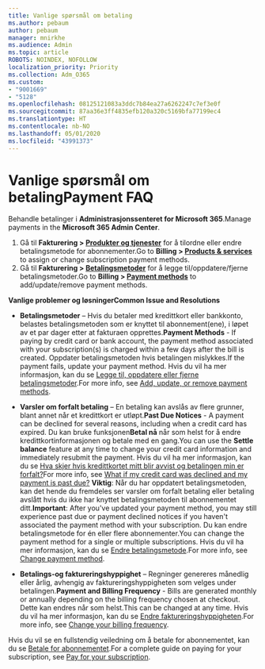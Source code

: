 ```yaml
---
title: Vanlige spørsmål om betaling
ms.author: pebaum
author: pebaum
manager: mnirkhe
ms.audience: Admin
ms.topic: article
ROBOTS: NOINDEX, NOFOLLOW
localization_priority: Priority
ms.collection: Adm_O365
ms.custom:
- "9001669"
- "5128"
ms.openlocfilehash: 08125121083a3ddc7b84ea27a6262247c7ef3e0f
ms.sourcegitcommit: 87aa36e3ff4835efb120a320c5169bfa77199ec4
ms.translationtype: HT
ms.contentlocale: nb-NO
ms.lasthandoff: 05/01/2020
ms.locfileid: "43991373"
---
```

# <a name="payment-faq"></a><span data-ttu-id="d05bb-102">Vanlige spørsmål om betaling</span><span class="sxs-lookup"><span data-stu-id="d05bb-102">Payment FAQ</span></span>

<span data-ttu-id="d05bb-103">Behandle betalinger i **Administrasjonssenteret for Microsoft 365**.</span><span class="sxs-lookup"><span data-stu-id="d05bb-103">Manage payments in the **Microsoft 365 Admin Center**.</span></span> 

1. <span data-ttu-id="d05bb-104">Gå til **Fakturering > [Produkter og tjenester](https://go.microsoft.com/fwlink/p/?linkid=842054)** for å tilordne eller endre betalingsmetode for abonnementer.</span><span class="sxs-lookup"><span data-stu-id="d05bb-104">Go to **Billing > [Products & services](https://go.microsoft.com/fwlink/p/?linkid=842054)** to assign or change subscription payment methods.</span></span>
2. <span data-ttu-id="d05bb-105">Gå til **Fakturering > [Betalingsmetoder](https://go.microsoft.com/fwlink/p/?linkid=2018806)** for å legge til/oppdatere/fjerne betalingsmetoder.</span><span class="sxs-lookup"><span data-stu-id="d05bb-105">Go to **Billing > [Payment methods](https://go.microsoft.com/fwlink/p/?linkid=2018806)** to add/update/remove payment methods.</span></span>

<span data-ttu-id="d05bb-106">**Vanlige problemer og løsninger**</span><span class="sxs-lookup"><span data-stu-id="d05bb-106">**Common Issue and Resolutions**</span></span>

- <span data-ttu-id="d05bb-107">**Betalingsmetoder** – Hvis du betaler med kredittkort eller bankkonto, belastes betalingsmetoden som er knyttet til abonnement(ene), i løpet av et par dager etter at fakturaen opprettes.</span><span class="sxs-lookup"><span data-stu-id="d05bb-107">**Payment Methods** - If paying by credit card or bank account, the payment method associated with your subscription(s) is charged within a few days after the bill is created.</span></span> <span data-ttu-id="d05bb-108">Oppdater betalingsmetoden hvis betalingen mislykkes.</span><span class="sxs-lookup"><span data-stu-id="d05bb-108">If the payment fails, update your payment method.</span></span> <span data-ttu-id="d05bb-109">Hvis du vil ha mer informasjon, kan du se [Legge til, oppdatere eller fjerne betalingsmetoder](https://go.microsoft.com/fwlink/?linkid=2118133).</span><span class="sxs-lookup"><span data-stu-id="d05bb-109">For more info, see [Add, update, or remove payment methods](https://go.microsoft.com/fwlink/?linkid=2118133).</span></span>

- <span data-ttu-id="d05bb-110">**Varsler om forfalt betaling** – En betaling kan avslås av flere grunner, blant annet når et kredittkort er utløpt.</span><span class="sxs-lookup"><span data-stu-id="d05bb-110">**Past Due Notices** - A payment can be declined for several reasons, including when a credit card has expired.</span></span> <span data-ttu-id="d05bb-111">Du kan bruke funksjonen**Betal nå** når som helst for å endre kredittkortinformasjonen og betale med en gang.</span><span class="sxs-lookup"><span data-stu-id="d05bb-111">You can use the **Settle balance** feature at any time to change your credit card information and immediately resubmit the payment.</span></span> <span data-ttu-id="d05bb-112">Hvis du vil ha mer informasjon, kan du se [Hva skjer hvis kredittkortet mitt blir avvist og betalingen min er forfalt?](https://docs.microsoft.com/microsoft-365/commerce/billing-and-payments/pay-for-your-subscription?view=o365-worldwide#what-if-my-credit-card-was-declined-and-my-payment-is-past-due)</span><span class="sxs-lookup"><span data-stu-id="d05bb-112">For more info, see [What if my credit card was declined and my payment is past due?](https://docs.microsoft.com/microsoft-365/commerce/billing-and-payments/pay-for-your-subscription?view=o365-worldwide#what-if-my-credit-card-was-declined-and-my-payment-is-past-due)</span></span> <span data-ttu-id="d05bb-113">**Viktig**: Når du har oppdatert betalingsmetoden, kan det hende du fremdeles ser varsler om forfalt betaling eller betaling avslått hvis du ikke har knyttet betalingsmetoden til abonnementet ditt.</span><span class="sxs-lookup"><span data-stu-id="d05bb-113">**Important**: After you've updated your payment method, you may still experience past due or payment declined notices if you haven't associated the payment method with your subscription.</span></span> <span data-ttu-id="d05bb-114">Du kan endre betalingsmetode for én eller flere abonnementer.</span><span class="sxs-lookup"><span data-stu-id="d05bb-114">You can change the payment method for a single or multiple subscriptions.</span></span> <span data-ttu-id="d05bb-115">Hvis du vil ha mer informasjon, kan du se [Endre betalingsmetode](https://docs.microsoft.com/microsoft-365/commerce/billing-and-payments/add-update-or-remove-credit-card-or-bank-account?view=o365-worldwide#change-a-payment-method).</span><span class="sxs-lookup"><span data-stu-id="d05bb-115">For more info, see [Change payment method](https://docs.microsoft.com/microsoft-365/commerce/billing-and-payments/add-update-or-remove-credit-card-or-bank-account?view=o365-worldwide#change-a-payment-method).</span></span>

- <span data-ttu-id="d05bb-116">**Betalings-og faktureringshyppighet** – Regninger genereres månedlig eller årlig, avhengig av faktureringshyppigheten som velges under betalingen.</span><span class="sxs-lookup"><span data-stu-id="d05bb-116">**Payment and Billing Frequency** - Bills are generated monthly or annually depending on the billing frequency chosen at checkout.</span></span> <span data-ttu-id="d05bb-117">Dette kan endres når som helst.</span><span class="sxs-lookup"><span data-stu-id="d05bb-117">This can be changed at any time.</span></span> <span data-ttu-id="d05bb-118">Hvis du vil ha mer informasjon, kan du se [Endre faktureringshyppigheten](https://go.microsoft.com/fwlink/?linkid=2119148).</span><span class="sxs-lookup"><span data-stu-id="d05bb-118">For more info, see [Change your billing frequency](https://go.microsoft.com/fwlink/?linkid=2119148).</span></span>

<span data-ttu-id="d05bb-119">Hvis du vil se en fullstendig veiledning om å betale for abonnementet, kan du se [Betale for abonnementet](https://docs.microsoft.com/microsoft-365/commerce/billing-and-payments/pay-for-your-subscription?view=o365-worldwide).</span><span class="sxs-lookup"><span data-stu-id="d05bb-119">For a complete guide on paying for your subscription, see [Pay for your subscription](https://docs.microsoft.com/microsoft-365/commerce/billing-and-payments/pay-for-your-subscription?view=o365-worldwide).</span></span>
